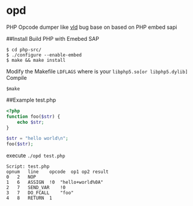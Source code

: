 opd
===

PHP Opcode dumper like [vld](http://pecl.php.net/package/vld) bug base on based on PHP embed sapi

##Install
Build PHP with Emebed SAP
```
$ cd php-src/
$ ./configure --enable-embed
$ make && make install
```
Modify the Makefile `LDFLAGS` where is your `libphp5.so[or libphp5.dylib]`   
Compile
```
$make 
```
##Example
test.php
```php
<?php
function foo($str) {
    echo $str;
}

$str = "hello world\n";
foo($str);
```
execute `./opd test.php `
```
Script: test.php
opnum	line	opcode	op1	op2	result
0	2	NOP			
1	6	ASSIGN	!0	"hello+world%0A"	
2	7	SEND_VAR	!0		
3	7	DO_FCALL	"foo"		
4	8	RETURN	1
```
